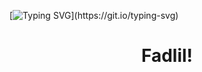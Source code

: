 [![Typing SVG](https://readme-typing-svg.herokuapp.com?color=%2336BCF7&center=true&vCenter=true&width=600&lines=Assalamu'alaikum+Everyone!)](https://git.io/typing-svg)

<h1 align="center">Fadlil!</h1>
